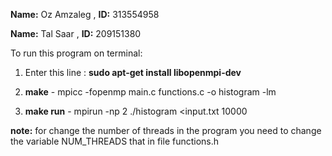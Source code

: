 **Name:** Oz Amzaleg , **ID:** 313554958

**Name:** Tal Saar , **ID:** 209151380

To run this program on terminal:

1) Enter this line : **sudo apt-get install libopenmpi-dev**

2) **make** - mpicc -fopenmp main.c functions.c -o histogram -lm

3) **make run** - mpirun -np 2 ./histogram <input.txt 10000  

**note:** for change the number of threads in the program you need to change the variable NUM_THREADS that in file functions.h
